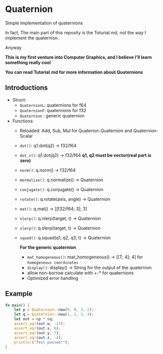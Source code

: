 # Quaternion

Simple implementation of quaternions 

In fact, The main part of this reposity is the Toturial.md, not the way I implement the quaternion.

Anyway

__This is my first venture into Computer Graphics, and I believe I'll learn something really cool__

__You can read Tutorial.md for more information about Quaternions__

## Introductions
- Struct:
  - `QuaternionL`: quaternions for f64
  - `QuaternionF`: quaternions for f32
  - `Quaternion` : generic quaternion
- Functions:
  - Reloaded: Add, Sub, Mul for Quaterion-Quaternion and Quaternion-Scalar
  - `dot()`: q1.dot(q2) -> f32/f64
  - `dot_v()`: q1.dot(q2) -> f32/f64 __q1, q2 must be vector(real part is zero)__
  - `norm()`: q.norm() -> f32/f64
  - `mormalize()`: q.normalize() -> Quaternion
  - `conjugate()`: q.conjugate() -> Quaternion
  - `rotate()`: q.rotate(axis, angle) -> Quaternion
  - `mat()`: q.mat() -> [[f32/f64; 3]; 3]
  - `nlerp()`: q.nlerp(target, t) -> Quaternion
  - `slerp()`: q.slerp(target, t) -> Quaternion
  - `squad()`: q.squad(q1, q2, q3, t) -> Quaternion

    __For the generic quaternion__
    - `mat_homogeneous()`: mat_homogeneous() -> [[T; 4]; 4] for `homogeneous coordinates`
    - `display()`: display() -> String for the output of the quaternion
    - allow non-borrow calculate with +-* for quaternions
    - Optimized error handling
      
## Example
```rust
fn main() {
    let p = Quaternion::new(0, 0, 3, 2);
    let q = Quaternion::new(1, 2, 3, 4);
    let out = &p * &q;
    assert_eq!(out.w, -17);
    assert_eq!(out.x, 6);
    assert_eq!(out.y, 7);
    assert_eq!(out.z, -4);
    println!("Test passed!");
}

```

